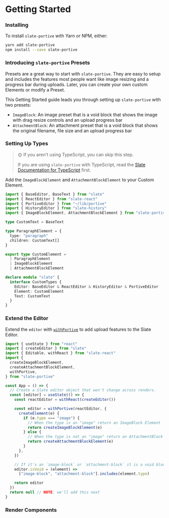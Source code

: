 # Getting Started

### Installing

To install `slate-portive` with Yarn or NPM, either:

```bash
yarn add slate-portive
npm install --save slate-portive
```

### Introducing `slate-portive` Presets

Presets are a great way to start with `slate-portive`. They are easy to setup and includes the features most people want like image resizing and a progress bar during uploads. Later, you can create your own custom Elements or modify a Preset.

This Getting Started guide leads you through setting up `slate-portive` with two presets:

- `ImageBlock`: An image preset that is a void block that shows the image with drag resize controls and an upload progress bar
- `AttachmentBlock`: An attachment preset that is a void block that shows the original filename, file size and an upload progress bar

### Setting Up Types

> 🌞 If you aren't using TypeScript, you can skip this step.
>
> If you are using `slate-portive` with TypeScript, read the [Slate Documentation for TypeScript](https://docs.slatejs.org/concepts/12-typescript) first.

Add the `ImageBlockElement` and `AttachmentBlockElement` to your Custom Element.

```ts
import { BaseEditor, BaseText } from "slate"
import { ReactEditor } from "slate-react"
import { PortiveEditor } from "~/lib/portive"
import { HistoryEditor } from "slate-history"
import { ImageBlockElement, AttachmentBlockElement } from "slate-portive"

type CustomText = BaseText

type ParagraphElement = {
  type: "paragraph"
  children: CustomText[]
}

export type CustomElement =
  | ParagraphElement
  | ImageBlockElement
  | AttachmentBlockElement

declare module "slate" {
  interface CustomTypes {
    Editor: BaseEditor & ReactEditor & HistoryEditor & PortiveEditor
    Element: CustomElement
    Text: CustomText
  }
}
```

### Extend the Editor

Extend the `editor` with [`withPortive`](../reference/with-portive.md) to add upload features to the Slate Editor.

```ts
import { useState } from "react"
import { createEditor } from "slate"
import { Editable, withReact } from "slate-react"
import {
  createImageBlockElement,
  createAttachmentBlockElement,
  withPortive,
} from "slate-portive"

const App = () => {
  // Create a Slate editor object that won't change across renders.
  const [editor] = useState(() => {
    const reactEditor = withReact(createEditor())

    const editor = withPortive(reactEditor, {
      createElement(e) {
        if (e.type === "image") {
          // When the type is an "image" return an ImageBlock Element
          return createImageBlockElement(e)
        } else {
          // When the type is not an "image" return an AttachmentBlock Element
          return createAttachmentBlockElement(e)
        }
      },
    })

    // If it's an `image-block` or `attachment-block` it is a void block
    editor.isVoid = (element) =>
      ["image-block", "attachment-block"].includes(element.type)

    return editor
  })
  return null // NOTE: we'll add this next
}
```

### Render Components
